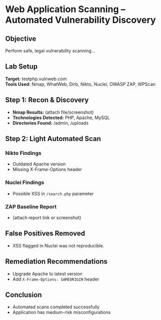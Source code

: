 # Web Application Scanning – Automated Vulnerability Discovery

##  Objective
Perform safe, legal vulnerability scanning...

##  Lab Setup
**Target:** testphp.vulnweb.com  
**Tools Used:** Nmap, WhatWeb, Dirb, Nikto, Nuclei, OWASP ZAP, WPScan  

##  Step 1: Recon & Discovery
- **Nmap Results:** (attach file/screenshot)
- **Technologies Detected:** PHP, Apache, MySQL
- **Directories Found:** /admin, /uploads

##  Step 2: Light Automated Scan
### Nikto Findings
- Outdated Apache version
- Missing X-Frame-Options header

### Nuclei Findings
- Possible XSS in `/search.php` parameter

### ZAP Baseline Report
- (attach report link or screenshot)

##  False Positives Removed
- XSS flagged in Nuclei was not reproducible.

##  Remediation Recommendations
- Upgrade Apache to latest version
- Add `X-Frame-Options: SAMEORIGIN` header

##  Conclusion
- Automated scans completed successfully
- Application has medium-risk misconfigurations
